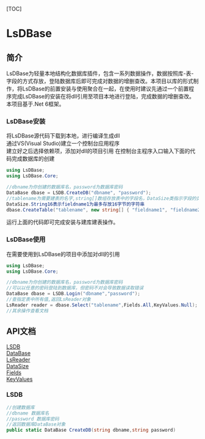 [TOC]
# LsDBase
## 简介
LsDBase为轻量本地结构化数据库插件，包含一系列数据操作，数据按照库-表-字段的方式存放，登陆数据库后即可完成对数据的增删查改。本项目以库的形式制作，将LsDBase的前置安装与使用聚合在一起，在使用时建议先通过一个前置程序完成LsDBase的安装在将dll引用至项目本地进行登陆，完成数据的增删查改。本项目基于.Net 6框架。
### LsDBase安装
将LsDBase源代码下载到本地，进行编译生成dll  
通过VS(Visual Studio)建立一个控制台应用程序  
建立好之后选择依赖项，添加对dll的项目引用
在控制台主程序入口输入下面的代码完成数据库的创建  
```C#
using LsDBase;
using LsDBase.Core;

//dbname为你创建的数据库名，password为数据库密码
DataBase dbase = LSDB.CreateDB("dbname", "password");
//tablename为需要建表的名字,string[]数组存放表中的字段名，DataSize类指示字段的类型大小且与字段一一对应   
DataSize.String16表示fieldname1为最多存放16字节的字符串
dbase.CreateTable("tablename", new string[] { "fieldname1", "fieldname2" }, DataSize.String16, DataSize.Short);
```   
运行上面的代码即可完成安装与建库建表操作。 
### LsDBase使用
在需要使用到LsDBase的项目中添加对dll的引用    
```C#
using LsDBase;
using LsDBase.Core;

//dbname为你创建的数据库名，password为数据库密码
//可以以任意的密码登陆到数据库，但密码不对会导致数据读取错误
DataBase dbase = LSDB.Login("dbname","password");
//查指定表中所有值,返回LsReader对象
LsReader reader = dbase.Select("tablename",Fields.All,KeyValues.Null);
//其余操作查看文档
```   
## API文档
[LSDB](#LSDB)   
[DataBase](#DataBase)   
[LsReader](#LsReader)   
[DataSize](#DataSize)   
[Fields](#Fields)   
[KeyValues](#KeyValues)   
### LSDB
```C#
//创建数据库
//dbname 数据库名
//password 数据库密码
//返回数据库DataBase对象
public static DataBase CreateDB(string dbname,string password)
```
